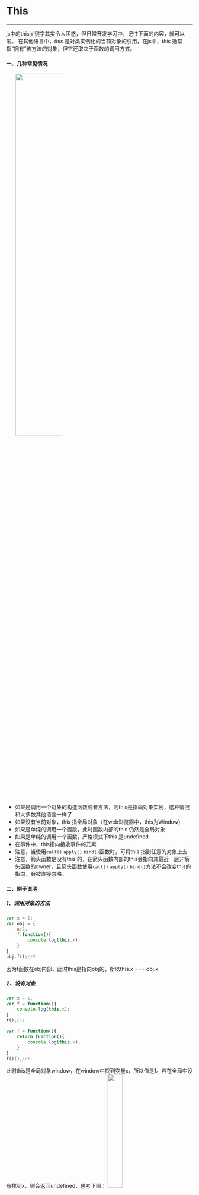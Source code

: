 # This
------
js中的this关键字其实令人困惑，但日常开发学习中，记住下面的内容，就可以啦。
在其他语言中，*this* 是对类实例化的当前对象的引用，在js中，*this* 通常指“拥有”该方法的对象，但它还取决于函数的调用方式。

#### 一、几种常见情况

<img src="./images/p_8.png" width="50%" height="auto" style="margin-left: 5%"/>

* 如果是调用一个对象的构造函数或者方法，则this是指向对象实例，这种情况和大多数其他语言一样了
* 如果没有当前对象，this 指全局对象（在web浏览器中，this为Window）
* 如果是单纯的调用一个函数，此时函数内部的this 仍然是全局对象
* 如果是单纯的调用一个函数，严格模式下this 是undefined
* 在事件中，this指向接收事件的元素
* 注意，当使用`call()` `apply()` `bind()`函数时，可将this 指到任意的对象上去
* 注意，箭头函数是没有this 的，在箭头函数内部的this会指向其最近一层非箭头函数的owner，且箭头函数使用`call()` `apply()` `bind()`方法不会改变this的指向，会被直接忽略。

#### 二、例子说明

##### 1、调用对象的方法
```javascript
var x = 1;
var obj = {
    x:2,
    f:function(){
        console.log(this.x);
    }
}
obj.f();//2
```
因为f函数在obj内部，此时this是指向obj的，所以this.x === obj.x

##### 2、没有对象
```javascript
var x = 1;
var f = function(){
    console.log(this.x);
}
f();//1

var f = function(){
    return function(){
        console.log(this.x);
    }
}
f()();//1
```
此时this是全局对象window，在window中找到变量x，所以值是1。若在全局中没有找到x，则会返回undefined，思考下图：
<img src="./images/p_10.png" width="28%" height="auto"/>

##### 3、严格模式下
```javascript
var f = function(){
    "use strict"
    console.log(this.x);
}
f();//js报错
```
<img src="./images/p_9.png" width="50%" height="auto"/>

##### 4、事件上的this
```html
<!DOCTYPE html>
<html>
<head>
    <meta charset="utf-8">
    <title></title>
</head>
<body>
    <button id="btn">btn</button>
    <script> 
        var btn = document.getElementById('btn');
        btn.onclick = function(){ 
                console.log("this=");
                console.log(this)
            }
    </script>
</body>
</html>
```
接收点击事件的元素是button，故this是指button

<img src="./images/p_11.png" width="30%" height="auto"/>

##### 5、call() apply() bind() 改变this指向

```javascript
function showMessage(message) {
    console.log(`${this.name} ${message}`);
}
const obj = {name: "rui"};

showMessage("welcome");//  welcome 

showMessage.call(obj, "welcome");//rui welcome
showMessage.apply(obj,["welcome"]);//rui welcome
showMessage.bind(obj,"welcome")();//rui welcome

```
showMessage函数通过call/apply/bind函数的方式调用，把this指向传入的obj，所以this.name 等价于obj.name，函数执行结果如上。

##### 6、箭头函数里的this
在讨论this之前，我们先看看什么是箭头函数。
>箭头函数的设计目标是用来代替匿名函数表达式，它的语法更简洁，具有词法级的this绑定，没有arguments对象，函数内部的this值不可被改变，因而不能作为构造函数使用。

那么如何定义箭头函数？

* `let reflect = value => value;` 只有一个参数，返回值是一个表达式
* `let sum = (num1,num2) => num1+num2;` 多个参数需要小括号
* `let getName = () =>"Rui";` 没有参数时也需要小括号
* `let multi = (n1,n2) => {console.log(n1,n2);return n1*n2;}` 函数体不是简单表达式时需要大括号
* `let getItem = id => ({id:id,name:"temp"});` 当返回值是一个对象字面量时，需要小括号
* `let person = ((name) => {return name;})("Rui")` 这是箭头函数的立即执行表达式(()=>{})(参数)

那么箭头函数与普通函数的区别是？

* 没有this、super、 arguments和 new.target绑定，在箭头函数中的这些值由外围最近一层非箭头函数决定
* 不能通过new关键字调用，因为箭头函数没有[[Construct]]方法，所以不能当成构造函数
* 没有原型，不存在prototype这个属性

例子：
```javascript
var x = 1;
var obj = {
    x:2,
    f:function(){
        x = 3;
        return () => this.x;
    }
}
obj.f()();//2
console.log(x);//3
```
箭头函数内的this值由外围最近一层非箭头函数，即是函数f决定。obj.f()由obj调用，故f函数的this是obj,obj.x = 2所以执行结果为2。f函数的x=3;语句是修改了全局变量x，而不是obj的x。

例子：

```javascript
var obj = {x:2}
let sum = () => this;
sum();//this === window
sum.call(obj);// this === window
sum.apply(obj);// this === window
sum.bind(obj);// this === window
```
sum函数是箭头函数，它没有被函数包围，所以是指向全局的，即是window，箭头函数被call,apply,bind调用，会直接忽略传进来的this参数，this是不会改变的。

<img src="./images/p_12.png" width="55%" height="auto"/>

例子：

```html
<!DOCTYPE html>
<html>
<head>
    <title></title>
</head>
<body>
<button id="btn">btn</button>
<script>
    let PageHandler = {
    id: "123456",
    init:function(){
        document.addEventListener("click",function(event){
            this.doSomething(event.type);
        },false);
    },
    doSomething:function(type){
        console.log("Handing "+type+"for "+this.id);
    }
};
PageHander.init();
</script>
</body>
</html>
```
上述代码`document.addEventListener`中的this是指向document而不是PageHandler,所以this.doSomething会报错，找不到这个方法。使用传统的方式，用bind可以解决，用箭头函数更便捷。

<img src="./images/p_13.png" width="45%" height="auto"/>

```javascript
//传统方法
document.addEventListener("click",(function(event){
            this.doSomething(event.type);
        }).bind(this),false);
//箭头函数方法
document.addEventListener("click",(event) => {
            this.doSomething(event.type);
        },false);
```
<img src="./images/p_14.png" width="28%" height="auto"/>

[返回顶端](#This) [返回目录](../README.md)